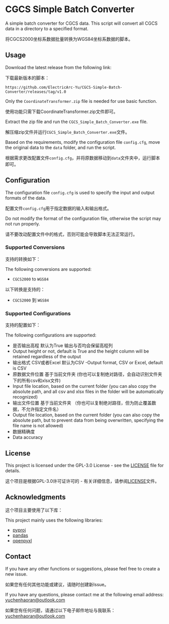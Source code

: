 # CGCS Simple Batch Converter

A simple batch converter for CGCS data. This script will convert all CGCS data in a directory to a specified format.

将CGCS2000坐标系数据批量转换为WGS84坐标系数据的脚本。

## Usage

Download the latest release from the following link:

下载最新版本的脚本：
```
https://github.com/ElectricArc-Yu/CGCS-Simple-Batch-Converter/releases/tag/v1.0
```

Only the `CoordinateTransformer.zip` file is needed for use basic function.

使用功能只需下载CoordinateTransformer.zip文件即可。

Extract the zip file and run the `CGCS_Simple_Batch_Converter.exe` file.

解压缩zip文件并运行`CGCS_Simple_Batch_Converter.exe`文件。

Based on the requirements, modify the configuration file `config.cfg`, move the original data to the `data` folder, and run the script.

根据需求更改配置文件`config.cfg`，并将原数据移动到`data`文件夹中，运行脚本即可。

## Configuration

The configuration file `config.cfg` is used to specify the input and output formats of the data.

配置文件`config.cfg`用于指定数据的输入和输出格式。

Do not modify the format of the configuration file, otherwise the script may not run properly.

请不要改动配置文件中的格式，否则可能会导致脚本无法正常运行。

### Supported Conversions

支持的转换如下：

The following conversions are supported:

- `CGCS2000` to `WGS84`

以下转换是支持的：

- `CGCS2000` 到 `WGS84`

### Supported Configurations

支持的配置如下：

The following configurations are supported:

- 是否输出高程 默认为True 输出与否均会保留高程列
- Output height or not, default is True and the height column will be retained regardless of the output
- 输出格式 CSV或者Excel 默认为CSV
-Output format, CSV or Excel, default is CSV
- 原数据文件位置 基于当前文件夹 (你也可以复制绝对路径，会自动识别文件夹下的所有csv和xlsx文件)
- Input file location, based on the current folder (you can also copy the absolute path, and all csv and xlsx files in the folder will be automatically recognized)
- 输出文件位置 基于当前文件夹 （你也可以复制绝对路径，但为防止覆盖数据，不允许指定文件名）
- Output file location, based on the current folder (you can also copy the absolute path, but to prevent data from being overwritten, specifying the file name is not allowed)
- 数据精确度
- Data accuracy

## License

This project is licensed under the GPL-3.0 License - see the [LICENSE](LICENSE) file for details.

这个项目是根据GPL-3.0许可证许可的 - 有关详细信息，请参阅[LICENSE](LICENSE)文件。

## Acknowledgments

这个项目主要使用了以下库：

This project mainly uses the following libraries:

- [pyproj](https://pyproj4.github.io/pyproj/stable/)
- [pandas](https://pandas.pydata.org/)
- [openpyxl](https://openpyxl.readthedocs.io/en/stable/)

## Contact

If you have any other functions or suggestions, please feel free to create a new issue.

如果您有任何其他功能或建议，请随时创建新Issue。

If you have any questions, please contact me at the following email address: yuchenhaoran@outlook.com

如果您有任何问题，请通过以下电子邮件地址与我联系：yuchenhaoran@outlook.com